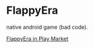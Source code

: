 # FlappyEra
native android game (bad code).

[FlappyEra in Play Market](https://play.google.com/store/apps/details?id=com.retro.androidgames.flappybird)
